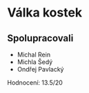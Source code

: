 # Válka kostek

## Spolupracovali
- Michal Rein
- Michla Šedý
- Ondřej Pavlacký

Hodnocení: 13.5/20
